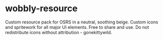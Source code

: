 # wobbly-resource
Custom resource pack for OSRS in a neutral, soothing beige.
Custom icons and spritework for all major UI elements.
Free to share and use. Do not redistribute icons without attribution - gonekittywild.
